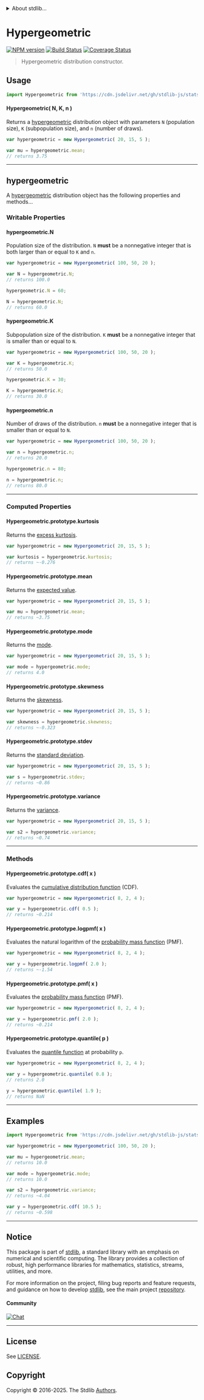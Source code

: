 <!--

@license Apache-2.0

Copyright (c) 2018 The Stdlib Authors.

Licensed under the Apache License, Version 2.0 (the "License");
you may not use this file except in compliance with the License.
You may obtain a copy of the License at

   http://www.apache.org/licenses/LICENSE-2.0

Unless required by applicable law or agreed to in writing, software
distributed under the License is distributed on an "AS IS" BASIS,
WITHOUT WARRANTIES OR CONDITIONS OF ANY KIND, either express or implied.
See the License for the specific language governing permissions and
limitations under the License.

-->


<details>
  <summary>
    About stdlib...
  </summary>
  <p>We believe in a future in which the web is a preferred environment for numerical computation. To help realize this future, we've built stdlib. stdlib is a standard library, with an emphasis on numerical and scientific computation, written in JavaScript (and C) for execution in browsers and in Node.js.</p>
  <p>The library is fully decomposable, being architected in such a way that you can swap out and mix and match APIs and functionality to cater to your exact preferences and use cases.</p>
  <p>When you use stdlib, you can be absolutely certain that you are using the most thorough, rigorous, well-written, studied, documented, tested, measured, and high-quality code out there.</p>
  <p>To join us in bringing numerical computing to the web, get started by checking us out on <a href="https://github.com/stdlib-js/stdlib">GitHub</a>, and please consider <a href="https://opencollective.com/stdlib">financially supporting stdlib</a>. We greatly appreciate your continued support!</p>
</details>

# Hypergeometric

[![NPM version][npm-image]][npm-url] [![Build Status][test-image]][test-url] [![Coverage Status][coverage-image]][coverage-url] <!-- [![dependencies][dependencies-image]][dependencies-url] -->

> Hypergeometric distribution constructor.

<!-- Section to include introductory text. Make sure to keep an empty line after the intro `section` element and another before the `/section` close. -->

<section class="intro">

</section>

<!-- /.intro -->

<!-- Package usage documentation. -->



<section class="usage">

## Usage

```javascript
import Hypergeometric from 'https://cdn.jsdelivr.net/gh/stdlib-js/stats-base-dists-hypergeometric-ctor@deno/mod.js';
```

#### Hypergeometric( N, K, n )

Returns a [hypergeometric][hypergeometric-distribution] distribution object with parameters `N` (population size), `K` (subpopulation size), and `n` (number of draws).

```javascript
var hypergeometric = new Hypergeometric( 20, 15, 5 );

var mu = hypergeometric.mean;
// returns 3.75
```

* * *

## hypergeometric

A [hypergeometric][hypergeometric-distribution] distribution object has the following properties and methods...

### Writable Properties

#### hypergeometric.N

Population size of the distribution. `N` **must** be a nonnegative integer that is both larger than or equal to `K` and `n`.

```javascript
var hypergeometric = new Hypergeometric( 100, 50, 20 );

var N = hypergeometric.N;
// returns 100.0

hypergeometric.N = 60;

N = hypergeometric.N;
// returns 60.0
```

#### hypergeometric.K

Subpopulation size of the distribution. `K` **must** be a nonnegative integer that is smaller than or equal to `N`.

```javascript
var hypergeometric = new Hypergeometric( 100, 50, 20 );

var K = hypergeometric.K;
// returns 50.0

hypergeometric.K = 30;

K = hypergeometric.K;
// returns 30.0
```

<!--lint disable no-duplicate-headings-in-section -->

#### hypergeometric.n

Number of draws of the distribution. `n` **must** be a nonnegative integer that is smaller than or equal to `N`.

```javascript
var hypergeometric = new Hypergeometric( 100, 50, 20 );

var n = hypergeometric.n;
// returns 20.0

hypergeometric.n = 80;

n = hypergeometric.n;
// returns 80.0
```

* * *

### Computed Properties

#### Hypergeometric.prototype.kurtosis

Returns the [excess kurtosis][kurtosis].

```javascript
var hypergeometric = new Hypergeometric( 20, 15, 5 );

var kurtosis = hypergeometric.kurtosis;
// returns ~-0.276
```

#### Hypergeometric.prototype.mean

Returns the [expected value][expected-value].

```javascript
var hypergeometric = new Hypergeometric( 20, 15, 5 );

var mu = hypergeometric.mean;
// returns ~3.75
```

#### Hypergeometric.prototype.mode

Returns the [mode][mode].

```javascript
var hypergeometric = new Hypergeometric( 20, 15, 5 );

var mode = hypergeometric.mode;
// returns 4.0
```

#### Hypergeometric.prototype.skewness

Returns the [skewness][skewness].

```javascript
var hypergeometric = new Hypergeometric( 20, 15, 5 );

var skewness = hypergeometric.skewness;
// returns ~-0.323
```

#### Hypergeometric.prototype.stdev

Returns the [standard deviation][standard-deviation].

```javascript
var hypergeometric = new Hypergeometric( 20, 15, 5 );

var s = hypergeometric.stdev;
// returns ~0.86
```

#### Hypergeometric.prototype.variance

Returns the [variance][variance].

```javascript
var hypergeometric = new Hypergeometric( 20, 15, 5 );

var s2 = hypergeometric.variance;
// returns ~0.74
```

* * *

### Methods

#### Hypergeometric.prototype.cdf( x )

Evaluates the [cumulative distribution function][cdf] (CDF).

```javascript
var hypergeometric = new Hypergeometric( 8, 2, 4 );

var y = hypergeometric.cdf( 0.5 );
// returns ~0.214
```

#### Hypergeometric.prototype.logpmf( x )

Evaluates the natural logarithm of the [probability mass function][pmf] (PMF).

```javascript
var hypergeometric = new Hypergeometric( 8, 2, 4 );

var y = hypergeometric.logpmf( 2.0 );
// returns ~-1.54
```

#### Hypergeometric.prototype.pmf( x )

Evaluates the [probability mass function][pmf] (PMF).

```javascript
var hypergeometric = new Hypergeometric( 8, 2, 4 );

var y = hypergeometric.pmf( 2.0 );
// returns ~0.214
```

#### Hypergeometric.prototype.quantile( p )

Evaluates the [quantile function][quantile-function] at probability `p`.

```javascript
var hypergeometric = new Hypergeometric( 8, 2, 4 );

var y = hypergeometric.quantile( 0.8 );
// returns 2.0

y = hypergeometric.quantile( 1.9 );
// returns NaN
```

</section>

<!-- /.usage -->

<!-- Package usage notes. Make sure to keep an empty line after the `section` element and another before the `/section` close. -->

<section class="notes">

</section>

<!-- /.notes -->

<!-- Package usage examples. -->

* * *

<section class="examples">

## Examples

<!-- eslint no-undef: "error" -->

```javascript
import Hypergeometric from 'https://cdn.jsdelivr.net/gh/stdlib-js/stats-base-dists-hypergeometric-ctor@deno/mod.js';

var hypergeometric = new Hypergeometric( 100, 50, 20 );

var mu = hypergeometric.mean;
// returns 10.0

var mode = hypergeometric.mode;
// returns 10.0

var s2 = hypergeometric.variance;
// returns ~4.04

var y = hypergeometric.cdf( 10.5 );
// returns ~0.598
```

</section>

<!-- /.examples -->

<!-- Section to include cited references. If references are included, add a horizontal rule *before* the section. Make sure to keep an empty line after the `section` element and another before the `/section` close. -->

<section class="references">

</section>

<!-- /.references -->

<!-- Section for related `stdlib` packages. Do not manually edit this section, as it is automatically populated. -->

<section class="related">

</section>

<!-- /.related -->

<!-- Section for all links. Make sure to keep an empty line after the `section` element and another before the `/section` close. -->


<section class="main-repo" >

* * *

## Notice

This package is part of [stdlib][stdlib], a standard library with an emphasis on numerical and scientific computing. The library provides a collection of robust, high performance libraries for mathematics, statistics, streams, utilities, and more.

For more information on the project, filing bug reports and feature requests, and guidance on how to develop [stdlib][stdlib], see the main project [repository][stdlib].

#### Community

[![Chat][chat-image]][chat-url]

---

## License

See [LICENSE][stdlib-license].


## Copyright

Copyright &copy; 2016-2025. The Stdlib [Authors][stdlib-authors].

</section>

<!-- /.stdlib -->

<!-- Section for all links. Make sure to keep an empty line after the `section` element and another before the `/section` close. -->

<section class="links">

[npm-image]: http://img.shields.io/npm/v/@stdlib/stats-base-dists-hypergeometric-ctor.svg
[npm-url]: https://npmjs.org/package/@stdlib/stats-base-dists-hypergeometric-ctor

[test-image]: https://github.com/stdlib-js/stats-base-dists-hypergeometric-ctor/actions/workflows/test.yml/badge.svg?branch=main
[test-url]: https://github.com/stdlib-js/stats-base-dists-hypergeometric-ctor/actions/workflows/test.yml?query=branch:main

[coverage-image]: https://img.shields.io/codecov/c/github/stdlib-js/stats-base-dists-hypergeometric-ctor/main.svg
[coverage-url]: https://codecov.io/github/stdlib-js/stats-base-dists-hypergeometric-ctor?branch=main

<!--

[dependencies-image]: https://img.shields.io/david/stdlib-js/stats-base-dists-hypergeometric-ctor.svg
[dependencies-url]: https://david-dm.org/stdlib-js/stats-base-dists-hypergeometric-ctor/main

-->

[chat-image]: https://img.shields.io/gitter/room/stdlib-js/stdlib.svg
[chat-url]: https://app.gitter.im/#/room/#stdlib-js_stdlib:gitter.im

[stdlib]: https://github.com/stdlib-js/stdlib

[stdlib-authors]: https://github.com/stdlib-js/stdlib/graphs/contributors

[umd]: https://github.com/umdjs/umd
[es-module]: https://developer.mozilla.org/en-US/docs/Web/JavaScript/Guide/Modules

[deno-url]: https://github.com/stdlib-js/stats-base-dists-hypergeometric-ctor/tree/deno
[deno-readme]: https://github.com/stdlib-js/stats-base-dists-hypergeometric-ctor/blob/deno/README.md
[umd-url]: https://github.com/stdlib-js/stats-base-dists-hypergeometric-ctor/tree/umd
[umd-readme]: https://github.com/stdlib-js/stats-base-dists-hypergeometric-ctor/blob/umd/README.md
[esm-url]: https://github.com/stdlib-js/stats-base-dists-hypergeometric-ctor/tree/esm
[esm-readme]: https://github.com/stdlib-js/stats-base-dists-hypergeometric-ctor/blob/esm/README.md
[branches-url]: https://github.com/stdlib-js/stats-base-dists-hypergeometric-ctor/blob/main/branches.md

[stdlib-license]: https://raw.githubusercontent.com/stdlib-js/stats-base-dists-hypergeometric-ctor/main/LICENSE

[hypergeometric-distribution]: https://en.wikipedia.org/wiki/Hypergeometric_distribution

[cdf]: https://en.wikipedia.org/wiki/Cumulative_distribution_function

[pmf]: https://en.wikipedia.org/wiki/Probability_mass_function

[quantile-function]: https://en.wikipedia.org/wiki/Quantile_function

[expected-value]: https://en.wikipedia.org/wiki/Expected_value

[kurtosis]: https://en.wikipedia.org/wiki/Kurtosis

[mode]: https://en.wikipedia.org/wiki/Mode_%28statistics%29

[skewness]: https://en.wikipedia.org/wiki/Skewness

[standard-deviation]: https://en.wikipedia.org/wiki/Standard_deviation

[variance]: https://en.wikipedia.org/wiki/Variance

</section>

<!-- /.links -->
